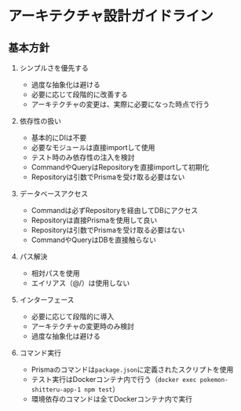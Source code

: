 # アーキテクチャ設計ガイドライン

## 基本方針

1. シンプルさを優先する
   - 過度な抽象化は避ける
   - 必要に応じて段階的に改善する
   - アーキテクチャの変更は、実際に必要になった時点で行う

2. 依存性の扱い
   - 基本的にDIは不要
   - 必要なモジュールは直接importして使用
   - テスト時のみ依存性の注入を検討
   - CommandやQueryはRepositoryを直接importして初期化
   - Repositoryは引数でPrismaを受け取る必要はない

3. データベースアクセス
   - Commandは必ずRepositoryを経由してDBにアクセス
   - Repositoryは直接Prismaを使用して良い
   - Repositoryは引数でPrismaを受け取る必要はない
   - CommandやQueryはDBを直接触らない

4. パス解決
   - 相対パスを使用
   - エイリアス（@/）は使用しない

5. インターフェース
   - 必要に応じて段階的に導入
   - アーキテクチャの変更時のみ検討
   - 過度な抽象化は避ける

6. コマンド実行
   - Prismaのコマンドは`package.json`に定義されたスクリプトを使用
   - テスト実行はDockerコンテナ内で行う（`docker exec pokemon-shitteru-app-1 npm test`）
   - 環境依存のコマンドは全てDockerコンテナ内で実行 